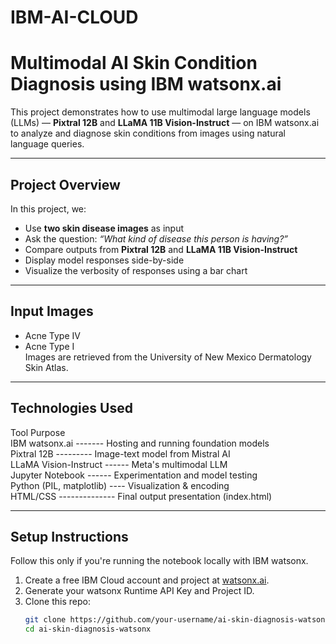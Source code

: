 # IBM-AI-CLOUD
# Multimodal AI Skin Condition Diagnosis using IBM watsonx.ai

This project demonstrates how to use multimodal large language models (LLMs) — **Pixtral 12B** and **LLaMA 11B Vision-Instruct** — on IBM watsonx.ai to analyze and diagnose skin conditions from images using natural language queries.

---

##  Project Overview

In this project, we:
- Use **two skin disease images** as input
- Ask the question: *“What kind of disease this person is having?”*
- Compare outputs from **Pixtral 12B** and **LLaMA 11B Vision-Instruct**
- Display model responses side-by-side
- Visualize the verbosity of responses using a bar chart

---

##  Input Images

- Acne Type IV  
- Acne Type I  
Images are retrieved from the University of New Mexico Dermatology Skin Atlas.

---

## Technologies Used

 Tool                   Purpose                                  
 IBM watsonx.ai ------- Hosting and running foundation models   
 Pixtral 12B  --------- Image-text model from Mistral AI         
 LLaMA Vision-Instruct ------ Meta's multimodal LLM             
 Jupyter Notebook ------ Experimentation and model testing     
 Python (PIL, matplotlib) ---- Visualization & encoding       
 HTML/CSS   -------------- Final output presentation (index.html)   

---

##  Setup Instructions
 Follow this only if you're running the notebook locally with IBM watsonx.

1. Create a free IBM Cloud account and project at [watsonx.ai](https://dataplatform.cloud.ibm.com).
2. Generate your watsonx Runtime API Key and Project ID.
3. Clone this repo:
   ```bash
   git clone https://github.com/your-username/ai-skin-diagnosis-watsonx.git
   cd ai-skin-diagnosis-watsonx

